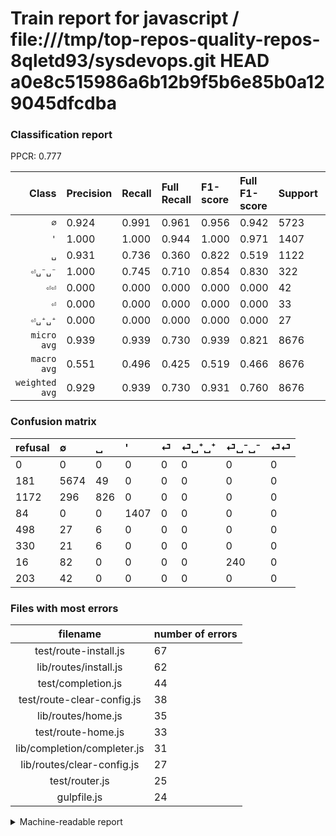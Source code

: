 # Train report for javascript / file:///tmp/top-repos-quality-repos-8qletd93/sysdevops.git HEAD a0e8c515986a6b12b9f5b6e85b0a129045dfcdba

### Classification report

PPCR: 0.777

| Class | Precision | Recall | Full Recall | F1-score | Full F1-score | Support | Full Support | PPCR |
|------:|:----------|:-------|:------------|:---------|:---------|:--------|:-------------|:-----|
| `∅` | 0.924| 0.991| 0.961| 0.956| 0.942| 5723| 5904| 0.969 |
| `'` | 1.000| 1.000| 0.944| 1.000| 0.971| 1407| 1491| 0.944 |
| `␣` | 0.931| 0.736| 0.360| 0.822| 0.519| 1122| 2294| 0.489 |
| `⏎␣⁻␣⁻` | 1.000| 0.745| 0.710| 0.854| 0.830| 322| 338| 0.953 |
| `⏎⏎` | 0.000| 0.000| 0.000| 0.000| 0.000| 42| 245| 0.171 |
| `⏎` | 0.000| 0.000| 0.000| 0.000| 0.000| 33| 531| 0.062 |
| `⏎␣⁺␣⁺` | 0.000| 0.000| 0.000| 0.000| 0.000| 27| 357| 0.076 |
| `micro avg` | 0.939| 0.939| 0.730| 0.939| 0.821| 8676| 11160| 0.777 |
| `macro avg` | 0.551| 0.496| 0.425| 0.519| 0.466| 8676| 11160| 0.777 |
| `weighted avg` | 0.929| 0.939| 0.730| 0.931| 0.760| 8676| 11160| 0.777 |

### Confusion matrix

|refusal|  ∅| ␣| '| ⏎| ⏎␣⁺␣⁺| ⏎␣⁻␣⁻| ⏎⏎| 
|:---|:---|:---|:---|:---|:---|:---|:---|
|0 |0 |0 |0 |0 |0 |0 |0 |
|181 |5674 |49 |0 |0 |0 |0 |0 |
|1172 |296 |826 |0 |0 |0 |0 |0 |
|84 |0 |0 |1407 |0 |0 |0 |0 |
|498 |27 |6 |0 |0 |0 |0 |0 |
|330 |21 |6 |0 |0 |0 |0 |0 |
|16 |82 |0 |0 |0 |0 |240 |0 |
|203 |42 |0 |0 |0 |0 |0 |0 |

### Files with most errors

| filename | number of errors|
|:----:|:-----|
| test/route-install.js | 67 |
| lib/routes/install.js | 62 |
| test/completion.js | 44 |
| test/route-clear-config.js | 38 |
| lib/routes/home.js | 35 |
| test/route-home.js | 33 |
| lib/completion/completer.js | 31 |
| lib/routes/clear-config.js | 27 |
| test/router.js | 25 |
| gulpfile.js | 24 |

<details>
    <summary>Machine-readable report</summary>
```json
{
  "cl_report": {"\u0027": {"f1-score": 1.0, "precision": 1.0, "recall": 1.0, "support": 1407}, "macro avg": {"f1-score": 0.5189740918070573, "precision": 0.5507188832462871, "recall": 0.4961378650163101, "support": 8676}, "micro avg": {"f1-score": 0.9390272014753342, "precision": 0.9390272014753342, "recall": 0.9390272014753342, "support": 8676}, "weighted avg": {"f1-score": 0.9311049629280326, "precision": 0.9290877352176894, "recall": 0.9390272014753342, "support": 8676}, "\u2205": {"f1-score": 0.9564264643910662, "precision": 0.9238033213936828, "recall": 0.9914380569631313, "support": 5723}, "\u23ce": {"f1-score": 0.0, "precision": 0.0, "recall": 0.0, "support": 33}, "\u23ce\u23ce": {"f1-score": 0.0, "precision": 0.0, "recall": 0.0, "support": 42}, "\u23ce\u2423\u207a\u2423\u207a": {"f1-score": 0.0, "precision": 0.0, "recall": 0.0, "support": 27}, "\u23ce\u2423\u207b\u2423\u207b": {"f1-score": 0.8540925266903914, "precision": 1.0, "recall": 0.7453416149068323, "support": 322}, "\u2423": {"f1-score": 0.8222996515679443, "precision": 0.9312288613303269, "recall": 0.7361853832442068, "support": 1122}},
  "cl_report_full": {"\u0027": {"f1-score": 0.9710144927536231, "precision": 1.0, "recall": 0.9436619718309859, "support": 1491}, "macro avg": {"f1-score": 0.46612190239241735, "precision": 0.5507188832462871, "recall": 0.424976321575535, "support": 11160}, "micro avg": {"f1-score": 0.8214357733413995, "precision": 0.9390272014753342, "recall": 0.7300179211469534, "support": 11160}, "weighted avg": {"f1-score": 0.760010860091311, "precision": 0.8440299119534115, "recall": 0.7300179211469534, "support": 11160}, "\u2205": {"f1-score": 0.9420554540926449, "precision": 0.9238033213936828, "recall": 0.9610433604336044, "support": 5904}, "\u23ce": {"f1-score": 0.0, "precision": 0.0, "recall": 0.0, "support": 531}, "\u23ce\u23ce": {"f1-score": 0.0, "precision": 0.0, "recall": 0.0, "support": 245}, "\u23ce\u2423\u207a\u2423\u207a": {"f1-score": 0.0, "precision": 0.0, "recall": 0.0, "support": 357}, "\u23ce\u2423\u207b\u2423\u207b": {"f1-score": 0.8304498269896193, "precision": 1.0, "recall": 0.7100591715976331, "support": 338}, "\u2423": {"f1-score": 0.5193335429110342, "precision": 0.9312288613303269, "recall": 0.36006974716652135, "support": 2294}},
  "ppcr": 0.7774193548387097
}
```
</details>

